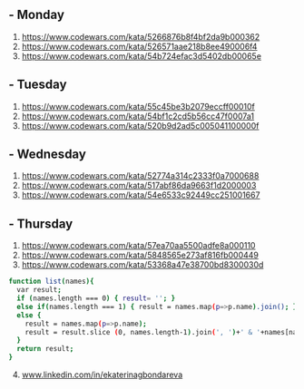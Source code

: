## - Monday
1. https://www.codewars.com/kata/5266876b8f4bf2da9b000362
2. https://www.codewars.com/kata/526571aae218b8ee490006f4
3. https://www.codewars.com/kata/54b724efac3d5402db00065e

## - Tuesday
1. https://www.codewars.com/kata/55c45be3b2079eccff00010f
2. https://www.codewars.com/kata/54bf1c2cd5b56cc47f0007a1 
3. https://www.codewars.com/kata/520b9d2ad5c005041100000f

## - Wednesday
1. https://www.codewars.com/kata/52774a314c2333f0a7000688
2. https://www.codewars.com/kata/517abf86da9663f1d2000003
3. https://www.codewars.com/kata/54e6533c92449cc251001667

## - Thursday
1. https://www.codewars.com/kata/57ea70aa5500adfe8a000110
2. https://www.codewars.com/kata/5848565e273af816fb000449
3. https://www.codewars.com/kata/53368a47e38700bd8300030d

```sh
function list(names){
  var result;
  if (names.length === 0) { result= ''; }
  else if(names.length === 1) { result = names.map(p=>p.name).join(); }
  else {
    result = names.map(p=>p.name);
    result = result.slice (0, names.length-1).join(', ')+' & '+names[names.length-1].name;
  }
  return result;
}
```

4. www.linkedin.com/in/ekaterinagbondareva
